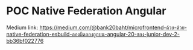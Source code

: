 # POC Native Federation Angular

Medium link: https://medium.com/@bank20baht/microfrontend-ด้วย-ด้วย-native-federation-esbuild-ลองผิดลองถูกบน-angular-20-ของ-junior-dev-2-bb36bf022776